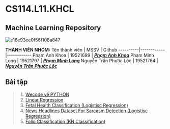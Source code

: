 # CS114.L11.KHCL
## Machine Learning Repository
![e16e93ee0f56f108a847](https://user-images.githubusercontent.com/70870108/99161934-38346680-272a-11eb-8b48-684e0d175abb.jpg)


**THÀNH VIÊN NHÓM:**
Tên thành viên | MSSV | Github 
   ----------|------------|------------
   Phạm Anh Khoa | 19521699 | [__*Phạm Anh Khoa*__](https://github.com/khoaphamj1505) 
   Phạm Minh Long | 19521797 | [__*Phạm Minh Long*__](https://github.com/HUNDRED3421)
   Nguyễn Trần Phước Lộc | 19521764 | [__*Nguyễn Trần Phước Lộc*__](https://github.com/ntploc0910) 

## Bài tập

>1. [Wecode về PYTHON](https://github.com/khoaphamj1505/CS114.L11.KHCL/tree/master/WeCode)
>2. [Linear Regression](https://github.com/khoaphamj1505/CS114.L11.KHCL/tree/master/Linear%20Regression)
>3. [Fetal Health Classification (Logistisc Regression)](https://github.com/khoaphamj1505/CS114.L11.KHCL/tree/master/Logistisc%20Regression(Fetal%20Health))
>4. [News Headlines Dataset For Sarcasm Detection (Logistisc Regression)](https://github.com/khoaphamj1505/CS114.L11.KHCL/tree/master/sarcasm%20detection)
>5. [Folio Classification (KN Classification)](https://github.com/khoaphamj1505/CS114.L11.KHCL/tree/master/Folio)
